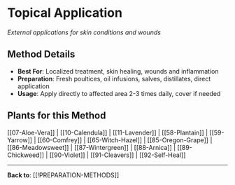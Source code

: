 # Topical Application

*External applications for skin conditions and wounds*

## Method Details
- **Best For**: Localized treatment, skin healing, wounds and inflammation
- **Preparation**: Fresh poultices, oil infusions, salves, distillates, direct application
- **Usage**: Apply directly to affected area 2-3 times daily, cover if needed

## Plants for this Method

[[07-Aloe-Vera]] | [[10-Calendula]] | [[11-Lavender]] | [[58-Plantain]] | [[59-Yarrow]] | [[60-Comfrey]] | [[65-Witch-Hazel]] | [[85-Oregon-Grape]] | [[86-Meadowsweet]] | [[87-Wintergreen]] | [[88-Arnica]] | [[89-Chickweed]] | [[90-Violet]] | [[91-Cleavers]] | [[92-Self-Heal]]

---

**Back to**: [[!PREPARATION-METHODS]]